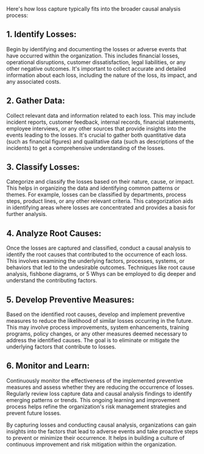 Here's how loss capture typically fits into the broader causal analysis process:

## 1. Identify Losses: 
Begin by identifying and documenting the losses or adverse events that have occurred within the organization. This includes financial losses, operational disruptions, customer dissatisfaction, legal liabilities, or any other negative outcomes. It's important to collect accurate and detailed information about each loss, including the nature of the loss, its impact, and any associated costs.

## 2. Gather Data: 
Collect relevant data and information related to each loss. This may include incident reports, customer feedback, internal records, financial statements, employee interviews, or any other sources that provide insights into the events leading to the losses. It's crucial to gather both quantitative data (such as financial figures) and qualitative data (such as descriptions of the incidents) to get a comprehensive understanding of the losses.

## 3. Classify Losses: 
Categorize and classify the losses based on their nature, cause, or impact. This helps in organizing the data and identifying common patterns or themes. For example, losses can be classified by departments, process steps, product lines, or any other relevant criteria. This categorization aids in identifying areas where losses are concentrated and provides a basis for further analysis.

## 4. Analyze Root Causes: 
Once the losses are captured and classified, conduct a causal analysis to identify the root causes that contributed to the occurrence of each loss. This involves examining the underlying factors, processes, systems, or behaviors that led to the undesirable outcomes. Techniques like root cause analysis, fishbone diagrams, or 5 Whys can be employed to dig deeper and understand the contributing factors.

## 5. Develop Preventive Measures: 
Based on the identified root causes, develop and implement preventive measures to reduce the likelihood of similar losses occurring in the future. This may involve process improvements, system enhancements, training programs, policy changes, or any other measures deemed necessary to address the identified causes. The goal is to eliminate or mitigate the underlying factors that contribute to losses.

## 6. Monitor and Learn: 
Continuously monitor the effectiveness of the implemented preventive measures and assess whether they are reducing the occurrence of losses. Regularly review loss capture data and causal analysis findings to identify emerging patterns or trends. This ongoing learning and improvement process helps refine the organization's risk management strategies and prevent future losses.

By capturing losses and conducting causal analysis, organizations can gain insights into the factors that lead to adverse events and take proactive steps to prevent or minimize their occurrence. It helps in building a culture of continuous improvement and risk mitigation within the organization.
